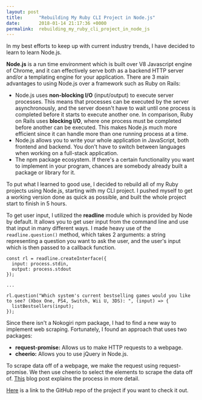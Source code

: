 ```yaml
---
layout: post
title:      "Rebuilding My Ruby CLI Project in Node.js"
date:       2018-01-14 21:17:36 +0000
permalink:  rebuilding_my_ruby_cli_project_in_node_js
---
```



In my best efforts to keep up with current industry trends, I have decided to learn to learn Node.js. 

**Node.js** is a run time environment which is built over V8 Javascript engine of Chrome, and it can effectively serve  both as a backend HTTP server and/or a templating engine for your application. There are 3 main advantages to using Node.js over a framework such as Ruby on Rails:

* Node.js uses **non-blocking I/O** (input/output) to execute server processes. This means that processes can be executed by the server asynchronously, and the server doesn't have to wait until one process is completed before it starts to execute another one. In comparison, Ruby on Rails uses **blocking I/O**, where one process must be completed before another can be executed. This makes Node.js much more efficient since it can handle more than one running process at a time.
* Node.js allows you to write your whole application in JavaScript, both frontend and backend. You don't have to switch between languages when working on a full-stack application.
* The npm package ecosystem. If there's a certain functionality you want to implement in your program, chances are somebody already built a package or library for it.

To put what I learned to good use, I decided to rebuild all of my Ruby projects using Node.js, starting with my CLI project. I pushed myself to get a working version done as quick as possible, and built the whole project start to finish in 5 hours.

To get user input, I utilized the **readline** module which is provided by Node by default. It allows you to get user input from the command line and use that input in many different ways. I made heavy use of the `readline.question()` method, which takes 2 arguments: a string representing a question you want to ask the user, and the user's input which is then passed to a callback function.

```
const rl = readline.createInterface({
  input: process.stdin,
  output: process.stdout
});

...

rl.question("Which system's current bestselling games would you like to see? (Xbox One, PS4, Switch, Wii U, 3DS): ", (input) => {
  listBestsellers(input);
});
```

Since there isn't a Nokogiri npm package, I had to find a new way to implement web scraping. Fortunately, I found an approach that uses two packages: 

* **request-promise:** Allows us to make HTTP requests to a webpage.
* **cheerio:** Allows you to use jQuery in Node.js.

To scrape data off of a webpage, we make the request using request-promise. We then use cheerio to select the elements to scrape the data off of. [This](https://codeburst.io/an-introduction-to-web-scraping-with-node-js-1045b55c63f7) blog post explains the process in more detail.

[Here](https://github.com/Jschles1/bestselling-games-cli-node) is a link to the GitHub repo of the project if you want to check it out.
